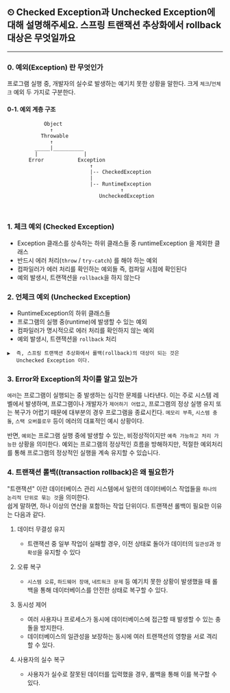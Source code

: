 ## ⏲ Checked Exception과 Unchecked Exception에 대해 설명해주세요. 스프링 트랜잭션 추상화에서 rollback 대상은 무엇일까요

---

### 0. 예외(Exception) 란 무엇인가
프로그램 실행 중, 개발자의 실수로 발생하는 예기치 못한 상황을 말한다.
크게 `체크`/`언체크` 예외 두 가지로 구분한다.

#### 0-1. 예외 계층 구조
```
            Object
              ↑
           Throwable
              ↑
         _____|__________
         |               |
       Error           Exception
                           ↑
                           |-- CheckedException
                           |
                           |-- RuntimeException
                                     ↑
                              UncheckedException
                           
        
```


### 1. 체크 예외 (Checked Exception)
- Exception 클래스를 상속하는 하위 클래스들 중 runtimeException 을 제외한 클래스 
- 반드시 에러 처리(`throw` / `try-catch`) 를 해야 하는 예외
- 컴파일러가 에러 처리를 확인하는 예외들 즉, 컴파일 시점에 확인된다
- 예외 발생시, 트랜잭션을 `rollback`을 하지 않는다


### 2. 언체크 예외 (Unchecked Exception)
- RuntimeException의 하위 클래스들
- 프로그램의 실행 중(runtime)에 발생할 수 있는 예외
- 컴파일러가 명시적으로 에러 처리를 확인하지 않는 예외
- 예외 발생시, 트랜잭션을 `rollback` 처리

```
▶  즉, 스프링 트랜잭션 추상화에서 롤백(rollback)의 대상이 되는 것은
   Unchecked Exception 이다.
```


### 3. Error와 Exception의 차이를 알고 있는가
`에러`는 프로그램이 실행되는 중 발생하는 심각한 문제를 나타낸다.
이는 주로 시스템 레벨에서 발생하며, 프로그램이나 개발자가 `제어하기 어렵고`,
프로그램의 정상 실행 유지 또는 복구가 어렵기 때문에 대부분의 경우 프로그램을 종료시킨다.
`메모리 부족`, `시스템 충돌`, `스택 오버플로우` 등이 에러의 대표적인 예시 상황이다.

반면, `예외`는 프로그램 실행 중에 발생할 수 있는, 비정상적이지만 `예측 가능하고 처리 가능한` 상황을 의미한다.
예외는 프로그램의 정상적인 흐름을 방해하지만, 적절한 예외처리를 통해 프로그램의 정상적인 실행을 계속 유지할 수 있습니다.


### 4. 트랜잭션 롤백((transaction rollback)은 왜 필요한가
"트랜잭션" 이란 데이터베이스 관리 시스템에서 일련의 데이터베이스 작업들을 `하나의 논리적 단위로 묶는 것`을 의미한다.    
쉽게 말하면, 하나 이상의 연산을 포함하는 작업 단위이다. 
트랜잭션 롤백이 필요한 이유는 다음과 같다.

1. 데이터 무결성 유지
    - 트랜잭션 중 일부 작업이 실패할 경우, 이전 상태로 돌아가 데이터의 `일관성`과 `정확성`을 유지할 수 있다

2. 오류 복구
    - `시스템 오류`, `하드웨어 장애`, `네트워크 문제` 등 예기치 못한 상황이 발생했을 때 롤백을 통해 데이터베이스를 안전한 상태로 복구할 수 있다.

3. 동시성 제어
    - 여러 사용자나 프로세스가 동시에 데이터베이스에 접근할 때 발생할 수 있는 충돌을 방지한다.
    - 데이터베이스의 일관성을 보장하는 동시에 여러 트랜잭션의 영향을 서로 격리할 수 있다.

4. 사용자의 실수 복구
    - 사용자가 실수로 잘못된 데이터를 입력했을 경우, 롤백을 통해 이를 복구할 수 있다.